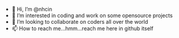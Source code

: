 - 👋 Hi, I’m @nhcin
- 👀 I’m interested in coding and work on some opensource projects
- 💞️ I’m looking to collaborate on coders all over the world
- 📫 How to reach me...hmm...reach me here in github itself

<!---
nhcin/nhcin is a ✨ special ✨ repository because its `README.md` (this file) appears on your GitHub profile.
You can click the Preview link to take a look at your changes.
--->
